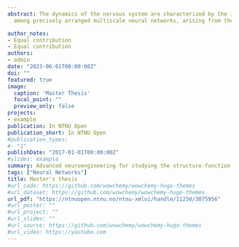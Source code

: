 ```yaml
---
abstract: The dynamics of the nervous system are characterized by the intricate interactions
  among precisely arranged multiscale neural networks, arising from the innate capacity of the system for         self-organization and adaptation to regulatory cues from the microenvironment. However, the fundamental     principles governing organization and function of neural networks remain largely unknown. In recent years, in   vitro engineered interfaces have emerged as a viable approach to study neural networks at the mesoscale,   providing a highly controlled microenvironment and allowing to mimic key aspects of in vivo neural networks,   while minimizing the associated complexities by adopting a reductionist approach. In this M.Sc thesis, we used   novel models for in vitro neural culturing to recapitulate significant aspects from in vivo topology and   manipulate the structure-function dynamics within populations of neurons. To attain modular organization of   segregated neuronal populations we used novel multi-nodal microfluidic devices, featuring afferent-efferent   connectivity promoted via Tesla-valve inspired microchannels. The presence of structural modularity and   unidirectionality was validated by employing viral tools for cellular delivery of genes for expressing distinct   fluorescent proteins within the segregated neural population in two-nodal microfluidics. To capture their   functional dynamics, we implemented and optimized a system for optogenetics and calcium imaging. Furthermore, we   demonstrate that altering the number of microchannels within a five-nodal microfluidic coupled with   microelectrode array can influence inter-nodal connectivity. We then selectively perturbed one node within the   five-nodal microfluidic and showed notable alternations in functional connectivity among the nodes, as well as   in firing rates within each node. Finally, we tested the biocompatibility of novel 3D microfabricated     interfaces with neuronal cultures, aiming to facilitate the formation of tridimensional neural networks while   retaining the simplicity of handling neural cultures. This work highlights the immense potential of advanced   neuroengineered in vitro models to recapitulate microscale topological organization of neural networks and   investigate their structure-function dynamics in healthy and perturbed conditions.

author_notes:
- Equal contribution
- Equal contribution
authors:
- admin
date: "2023-06-01T00:00:00Z"
doi: ""
featured: true
image:
  caption: 'Master Thesis'
  focal_point: ""
  preview_only: false
projects:
- example
publication: In NTNU Open
publication_short: In NTNU Open
#publication_types:
#- "1"
publishDate: "2017-01-01T00:00:00Z"
#slides: example
summary: Advanced neuroengineering for studying the structure-function dynamics in healthy and perturbed neural networks.
tags: ["Neural Networks"]
title: Master's thesis
#url_code: https://github.com/wowchemy/wowchemy-hugo-themes
#url_dataset: https://github.com/wowchemy/wowchemy-hugo-themes
url_pdf: "https://ntnuopen.ntnu.no/ntnu-xmlui/handle/11250/3075956"
#url_poster: ""
#url_project: ""
#url_slides: ""
#url_source: https://github.com/wowchemy/wowchemy-hugo-themes
#url_video: https://youtube.com
---
```




